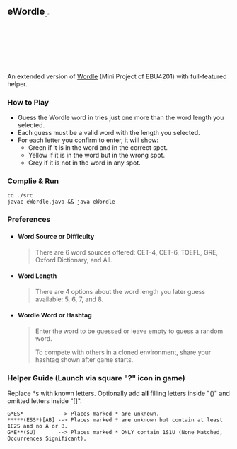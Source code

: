 ## eWordle<a href="https://github.com/mczhuang/eWordle"> <img src="https://github.githubassets.com/images/modules/site/icons/footer/github-mark.svg" width="3%"></a>

An extended version of [Wordle](http://nytimes.com/games/wordle) (Mini Project of EBU4201) with full-featured helper.

### How to Play

+ Guess the Wordle word in tries just one more than the word length you selected.
+ Each guess must be a valid word with the length you selected.
+ For each letter you confirm to enter, it will show:
    + Green if it is in the word and in the correct spot.
    + Yellow if it is in the word but in the wrong spot.
    + Grey if it is not in the word in any spot.

### Complie & Run


```shell
cd ./src
javac eWordle.java && java eWordle
```
### Preferences

+ #### Word Source or Difficulty

    > There are 6 word sources offered: CET-4, CET-6, TOEFL, GRE, Oxford Dictionary, and All.

+ #### Word Length

    > There are 4 options about the word length you later guess available: 5, 6, 7, and 8.

+ #### Wordle Word or Hashtag

    > Enter the word to be guessed or leave empty to guess a random word.
    >
    > To compete with others in a cloned environment, share your hashtag shown after game starts.
  

### Helper Guide (Launch via square "?" icon in game) 

Replace *s with known letters. Optionally add **all** filling letters inside "()" and omitted letters inside "[]".

```
G*ES*           --> Places marked * are unknown.
*****(ESS*)[AB] --> Places marked * are unknown but contain at least 1E2S and no A or B.
G*E**(SU)       --> Places marked * ONLY contain 1S1U (None Matched, Occurrences Significant).
```


 
